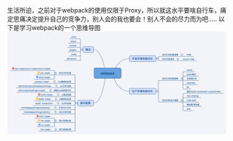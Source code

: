 生活所迫，之前对于webpack的使用仅限于Proxy，所以就这水平要啥自行车，痛定思痛决定提升自己的竞争力，别人会的我也要会！别人不会的尽力而为吧.....
以下是学习webpack的一个思维导图
![webpack](./images/webpack.png)